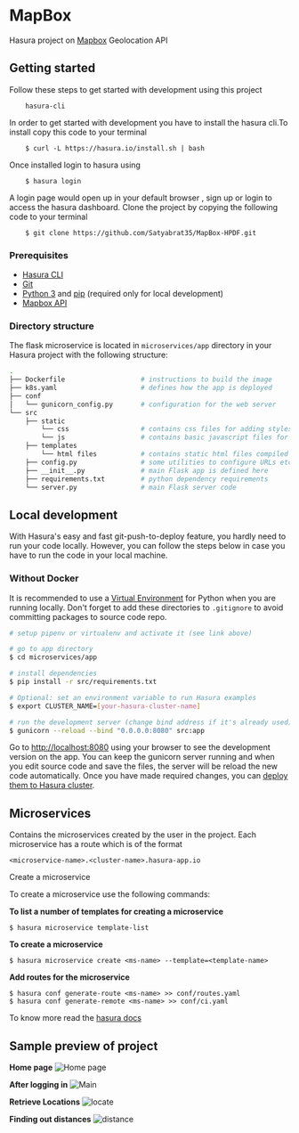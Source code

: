 # MapBox

 Hasura project on [Mapbox](https://www.mapbox.com/) Geolocation API


## Getting started

Follow these steps to get started with development using this project

		hasura-cli

In order to get started with development you have to install the hasura cli.To install copy this code to your terminal 

		$ curl -L https://hasura.io/install.sh | bash

Once installed login to hasura using

		$ hasura login
        
A login page would open up in your default browser , sign up or login to access the hasura dashboard. Clone the project by copying the following code to your terminal 

		$ git clone https://github.com/Satyabrat35/MapBox-HPDF.git

### Prerequisites

- [Hasura CLI](https://docs.hasura.io/0.15/manual/install-hasura-cli.html)
- [Git](https://git-scm.com)
- [Python 3](https://www.python.org/downloads/) and [pip](https://pip.pypa.io/en/stable/installing/) (required only for local development)
- [Mapbox API](https://www.mapbox.com/api-documentation/?language=Python#introduction)

### Directory structure

The flask microservice is located in `microservices/app` directory in your Hasura project with the following structure:

```bash
.
├── Dockerfile                   # instructions to build the image
├── k8s.yaml                     # defines how the app is deployed
├── conf
│   └── gunicorn_config.py       # configuration for the web server
└── src
	├── static
    	└── css                  # contains css files for adding styles
        └── js                   # contains basic javascript files for authentication purposes
    ├── templates 
    	└── html files           # contains static html files compiled with Jinja2 template
    ├── config.py                # some utilities to configure URLs etc               
    ├── __init__.py              # main Flask app is defined here
    ├── requirements.txt         # python dependency requirements
    └── server.py                # main Flask server code
```

## Local development

With Hasura's easy and fast git-push-to-deploy feature, you hardly need to run your code locally.
However, you can follow the steps below in case you have to run the code in your local machine.

### Without Docker

It is recommended to use a [Virtual Environment](http://docs.python-guide.org/en/latest/dev/virtualenvs/) for Python when you are running locally.
Don't forget to add these directories to `.gitignore` to avoid committing packages to source code repo.

```bash
# setup pipenv or virtualenv and activate it (see link above)

# go to app directory
$ cd microservices/app

# install dependencies
$ pip install -r src/requirements.txt

# Optional: set an environment variable to run Hasura examples 
$ export CLUSTER_NAME=[your-hasura-cluster-name]

# run the development server (change bind address if it's already used)
$ gunicorn --reload --bind "0.0.0.0:8080" src:app
```

Go to [http://localhost:8080](http://localhost:8080) using your browser to see the development version on the app.
You can keep the gunicorn server running and when you edit source code and save the files, the server will be reload the new code automatically.
Once you have made required changes, you can [deploy them to Hasura cluster](#deploy).


## Microservices

Contains the microservices created by the user in the project. Each microservice has a route which is of the format

	<microservice-name>.<cluster-name>.hasura-app.io

Create a microservice

To create a microservice use the following commands:

**To list a number of templates for creating a microservice**

	$ hasura microservice template-list

**To create a microservice**

	$ hasura microservice create <ms-name> --template=<template-name>

**Add routes for the microservice**

	$ hasura conf generate-route <ms-name> >> conf/routes.yaml
	$ hasura conf generate-remote <ms-name> >> conf/ci.yaml

To know more read the [hasura docs](https://docs.hasura.io/)

## Sample preview of project 
**Home page**
![Home page]({{site.baseurl}}/https://github.com/Satyabrat35/MapBox-HPDF/blob/master/microservices/app/src/images/home.png)

**After logging in**
![Main]({{site.baseurl}}/https://github.com/Satyabrat35/MapBox-HPDF/blob/master/microservices/app/src/images/main.png)

**Retrieve Locations**
![locate]({{site.baseurl}}/https://github.com/Satyabrat35/MapBox-HPDF/blob/master/microservices/app/src/images/search.png)

**Finding out distances**
![distance]({{site.baseurl}}/https://github.com/Satyabrat35/MapBox-HPDF/blob/master/microservices/app/src/images/navigate.png)